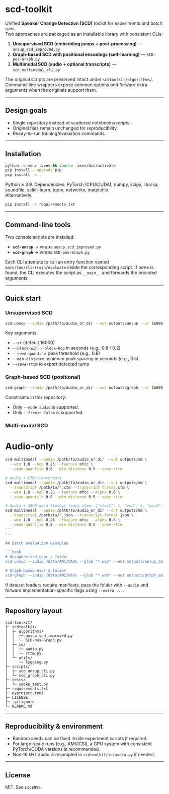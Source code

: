 # scd-toolkit

Unified **Speaker Change Detection (SCD)** toolkit for experiments and batch runs.  
Two approaches are packaged as an installable library with consistent CLIs:

1) **Unsupervised SCD (embedding jumps + post-processing)** — `unsup_scd_improved.py`
2) **Graph-based SCD with positional encodings (self-learning)** — `SCD-pos-Graph.py`
3) **Multimodal SCD (audio + optional transcripts)** — `scd_multimodal_cli.py`

The original scripts are preserved intact under `scdtoolkit/algorithms/`. Command-line wrappers expose common options and forward extra arguments when the originals support them.

---

## Design goals

- Single repository instead of scattered notebooks/scripts.
- Original files remain unchanged for reproducibility.
- Ready-to-run training/evaluation commands.

---

## Installation

```bash
python -m venv .venv && source .venv/bin/activate
pip install --upgrade pip
pip install -e .
```

Python ≥ 3.9. Dependencies: PyTorch (CPU/CUDA), numpy, scipy, librosa, soundfile, scikit-learn, tqdm, networkx, matplotlib.  
Alternatively:

```bash
pip install -r requirements.txt
```

---

## Command-line tools

Two console scripts are installed:

- **`scd-unsup`** → wraps `unsup_scd_improved.py`
- **`scd-graph`** → wraps `SCD-pos-Graph.py`

Each CLI attempts to call an entry function named `main/run/cli/train/evaluate` inside the corresponding script. If none is found, the CLI executes the script as `__main__` and forwards the provided arguments.

---

## Quick start

### Unsupervised SCD
```bash
scd-unsup --audio /path/to/audio_or_dir --out outputs/unsup --sr 16000   --block-win 0.8 --block-hop 0.2 --seed-quantile 0.8 --min-distance 0.5 --save-rttm
```

Key arguments:
- `--sr` (default 16000)
- `--block-win`, `--block-hop` in seconds (e.g., 0.8 / 0.2)
- `--seed-quantile` peak threshold (e.g., 0.8)
- `--min-distance` minimum peak spacing in seconds (e.g., 0.5)
- `--save-rttm` to export detected turns

### Graph-based SCD (positional)
```bash
scd-graph --audio /path/to/audio_or_dir --out outputs/graph --sr 16000   --block-win 0.8 --block-hop 0.2 --mode audio --freeze false --save-rttm
```
Constraints in this repository:
- Only `--mode audio` is supported.
- Only `--freeze false` is supported.

### Multi-modal SCD
# Audio-only
```bash
scd-multimodal --audio /path/to/audio_or_dir --out outputs/mm \
  --win 1.0 --hop 0.25 --feature mfcc \
  --peak-quantile 0.8 --min-distance 0.5 --save-rttm

# Audio + CTM transcripts
scd-multimodal --audio /path/to/audio_or_dir --out outputs/mm \
  --transcript /path/to/*.ctm --transcript-format ctm \
  --win 1.0 --hop 0.25 --feature mfcc --alpha 0.6 \
  --peak-quantile 0.8 --min-distance 0.5 --save-rttm

# Audio + JSON word timings (each item: {"start": s, "end": e, "word": "..."})
scd-multimodal --audio /path/to/audio_or_dir --out outputs/mm \
  --transcript /path/to/*.json --transcript-format json \
  --win 1.0 --hop 0.25 --feature mfcc --alpha 0.6 \
  --peak-quantile 0.8 --min-distance 0.5 --save-rttm
'''
---

## Batch evaluation examples

```bash
# Unsupervised over a folder
scd-unsup --audio /data/AMI/WAVs --glob "*.wav" --out outputs/unsup_ami --save-rttm

# Graph-based over a folder
scd-graph --audio /data/AMI/WAVs --glob "*.wav" --out outputs/graph_ami --save-rttm
```

If dataset loaders require manifests, pass the folder with `--audio` and forward implementation-specific flags using `--extra ...`.

---

## Repository layout

```
scd-toolkit/
├─ scdtoolkit/
│  ├─ algorithms/
│  │  ├─ unsup_scd_improved.py
│  │  └─ SCD-pos-Graph.py
│  ├─ io/
│  │  ├─ audio.py
│  │  └─ rttm.py
│  └─ utils/
│     └─ logging.py
├─ scripts/
│  ├─ scd_unsup_cli.py
│  └─ scd_graph_cli.py
├─ tests/
│  └─ smoke_test.py
├─ requirements.txt
├─ pyproject.toml
├─ LICENSE
├─ .gitignore
└─ README.md
```

---

## Reproducibility & environment

- Random seeds can be fixed inside experiment scripts if required.
- For large-scale runs (e.g., AMI/ICSI), a GPU system with consistent PyTorch/CUDA versions is recommended.
- Non‑16 kHz audio is resampled in `scdtoolkit/io/audio.py` if needed.

---

## License

MIT. See `LICENSE`.
